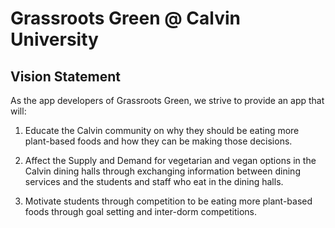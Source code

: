 # Grassroots Green @ Calvin University

## Vision Statement

As the app developers of Grassroots Green, we strive to provide an app that will:

1. Educate the Calvin community on why they should be eating more plant-based foods and how they can be making those decisions.

2. Affect the Supply and Demand for vegetarian and vegan options in the Calvin dining halls through exchanging information between dining services and the students and staff who eat in the dining halls.

3. Motivate students through competition to be eating more plant-based foods through goal setting and inter-dorm competitions.
